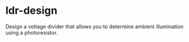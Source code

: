 # ldr-design
Design a voltage divider that allows you to determine ambient illumination using a photoresistor.
